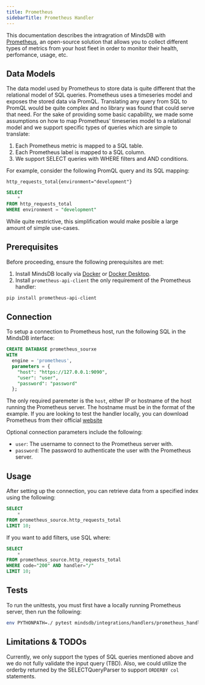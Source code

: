 ```yaml
---
title: Prometheus
sidebarTitle: Prometheus Handler
---
```


This documentation describes the intragration of MindsDB with [Prometheus](https://prometheus.io/), an open-source solution that allows you to collect different types of metrics from your host fleet in order to monitor their health, perfomance, usage, etc. 

## Data Models 
The data model used by Prometheus to store data is quite different that the relational model of SQL queries. Prometheus uses a timeseries model and exposes the stored data via PromQL. Translating any query from SQL to PromQL would be quite complex and no library was found that could serve that need. For the sake of providing some basic capability, we made some assumptions on how to map Prometheus' timeseries model to a relational model and we support specific types of queries which are simple to translate:

1. Each Prometheus metric is mapped to a SQL table.
2. Each Prometheus label is mapped to a SQL column. 
2. We support SELECT queries with WHERE filters and AND conditions. 

For example, consider the following PromQL query and its SQL mapping: 

```
http_requests_total{environment="development"}
```

```sql
SELECT
    *
FROM http_requests_total
WHERE environment = "development"
```

While quite restrictive, this simplification would make posible a large amount of simple use-cases. 

## Prerequisites

Before proceeding, ensure the following prerequisites are met:

1. Install MindsDB locally via [Docker](/setup/self-hosted/docker) or [Docker Desktop](/setup/self-hosted/docker-desktop).
2. Install ```prometheus-api-client``` the only requirement of the Prometheus handler: 

```bash 
pip install prometheus-api-client
```

## Connection
To setup a connection to Prometheus host, run the following SQL in the MindsDB interface: 

```sql
CREATE DATABASE prometheus_sourxe
WITH
  engine = 'prometheus',
  parameters = {
    "host": "https://127.0.0.1:9090",
    "user": "user",
    "password": "password"
  };
```

The only required paremeter is the `host`, either IP or hostname of the host running the Prometheus server. The hostname must be in the format of the example. If you are looking to test the handler locally, you can download Prometheus from their official [website](https://prometheus.io/download/)


Optional connection parameters include the following:

- `user`: The username to connect to the Prometheus server with.
- `password`: The password to authenticate the user with the Prometheus server.


## Usage

After setting up the connection, you can retrieve data from a specified index using the following:

```sql
SELECT 
    *
FROM prometheus_source.http_requests_total
LIMIT 10;
```

If you want to add filters, use SQL where:

```sql
SELECT 
    *
FROM prometheus_source.http_requests_total
WHERE code="200" AND handler="/"
LIMIT 10;
```

## Tests

To run the unittests, you must first have a locally running Prometheus server, then run the following: 

```bash
env PYTHONPATH=./ pytest mindsdb/integrations/handlers/prometheus_handler/tests/test_prometheus_handler.py
```

## Limitations & TODOs

Currently, we only support the types of SQL queries mentioned above and we do not fully validate the input query (TBD). 
Also, we could utilize the orderby returned by the SELECTQueryParser to support ```ORDERBY col``` statements. 
